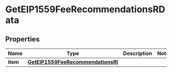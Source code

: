 

# GetEIP1559FeeRecommendationsRData


## Properties

| Name | Type | Description | Notes |
|------------ | ------------- | ------------- | -------------|
|**item** | [**GetEIP1559FeeRecommendationsRI**](GetEIP1559FeeRecommendationsRI.md) |  |  |



